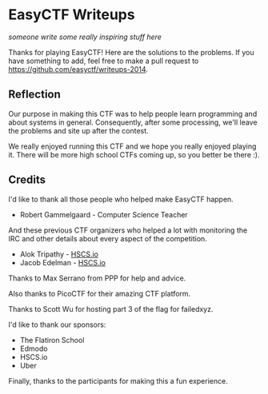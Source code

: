 # EasyCTF Writeups

*someone write some really inspiring stuff here*

Thanks for playing EasyCTF! Here are the solutions to the problems. If you have something to add, feel free to make a pull request to https://github.com/easyctf/writeups-2014.

## Reflection

Our purpose in making this CTF was to help people learn programming and about systems in general. Consequently, after some processing, we'll leave the problems and site up after the contest.

We really enjoyed running this CTF and we hope you really enjoyed playing it. There will be more high school CTFs coming up, so you better be there :).

## Credits

I'd like to thank all those people who helped make EasyCTF happen.

* Robert Gammelgaard - Computer Science Teacher

And these previous CTF organizers who helped a lot with monitoring the IRC and other details about every aspect of the competition.

* Alok Tripathy - [HSCS.io](http://hscs.io)
* Jacob Edelman - [HSCS.io](http://hscs.io)

Thanks to Max Serrano from PPP for help and advice.

Also thanks to PicoCTF for their amazing CTF platform.

Thanks to Scott Wu for hosting part 3 of the flag for failedxyz.

I'd like to thank our sponsors:

* The Flatiron School
* Edmodo
* HSCS.io
* Uber

Finally, thanks to the participants for making this a fun experience.
